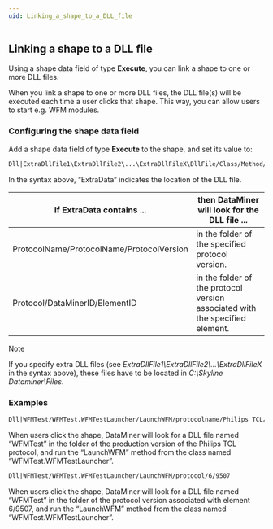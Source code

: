```yaml
---
uid: Linking_a_shape_to_a_DLL_file
---
```


## Linking a shape to a DLL file

Using a shape data field of type **Execute**, you can link a shape to one or more DLL files.

When you link a shape to one or more DLL files, the DLL file(s) will be executed each time a user clicks that shape. This way, you can allow users to start e.g. WFM modules.

### Configuring the shape data field

Add a shape data field of type **Execute** to the shape, and set its value to:

```txt
Dll|ExtraDllFile1\ExtraDllFile2\...\ExtraDllFileX\DllFile/Class/Method/ExtraData
```

In the syntax above, “ExtraData” indicates the location of the DLL file.

| If ExtraData contains ...                 | then DataMiner will look for the DLL file ...                                |
|-------------------------------------------|------------------------------------------------------------------------------|
| ProtocolName/ProtocolName/ProtocolVersion | in the folder of the specified protocol version.                             |
| Protocol/DataMinerID/ElementID            | in the folder of the protocol version associated with the specified element. |

> [!NOTE]
> If you specify extra DLL files (see *ExtraDllFile1\\ExtraDllFile2\\...\\ExtraDllFileX* in the syntax above), these files have to be located in *C:\\Skyline Dataminer\\Files*.

### Examples

```txt
Dll|WFMTest/WFMTest.WFMTestLauncher/LaunchWFM/protocolname/Philips TCL/Production
```

When users click the shape, DataMiner will look for a DLL file named “WFMTest” in the folder of the production version of the Philips TCL protocol, and run the “LaunchWFM” method from the class named “WFMTest.WFMTestLauncher”.

```txt
Dll|WFMTest/WFMTest.WFMTestLauncher/LaunchWFM/protocol/6/9507
```

When users click the shape, DataMiner will look for a DLL file named “WFMTest” in the folder of the protocol version associated with element 6/9507, and run the “LaunchWFM” method from the class named “WFMTest.WFMTestLauncher”.
